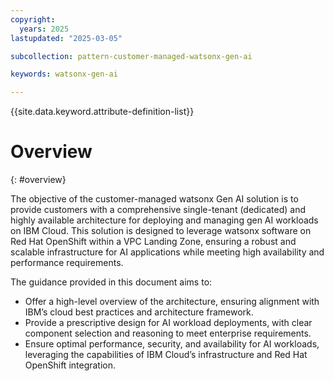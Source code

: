 ```yaml
---
copyright:
  years: 2025
lastupdated: "2025-03-05"

subcollection: pattern-customer-managed-watsonx-gen-ai

keywords: watsonx-gen-ai

---
```


{{site.data.keyword.attribute-definition-list}}

# Overview
{: #overview}

The objective of the customer-managed watsonx Gen AI solution is to provide customers with a comprehensive single-tenant (dedicated) and highly available architecture for deploying and managing gen AI workloads on IBM Cloud. 
This solution is designed to leverage watsonx software on Red Hat OpenShift within a VPC Landing Zone, ensuring a robust and scalable infrastructure for AI applications while meeting high availability and performance requirements.

The guidance provided in this document aims to:
* Offer a high-level overview of the architecture, ensuring alignment with IBM’s cloud best practices and architecture framework.
* Provide a prescriptive design for AI workload deployments, with clear component selection and reasoning to meet enterprise requirements.
* Ensure optimal performance, security, and availability for AI workloads, leveraging the capabilities of IBM Cloud’s infrastructure and Red Hat OpenShift integration.
